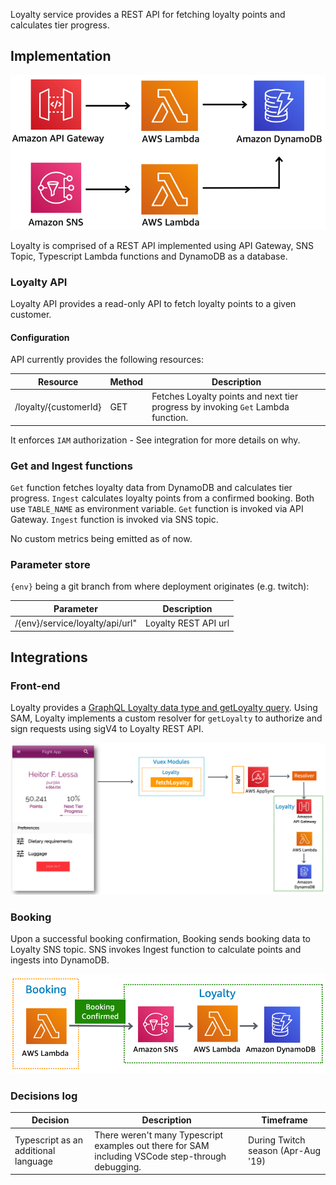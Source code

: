 
Loyalty service provides a REST API for fetching loyalty points and calculates tier progress.

## Implementation

![Loyalty Infrastructure Architecture](../../../media/loyalty-infra-architecture.png)

Loyalty is comprised of a REST API implemented using API Gateway, SNS Topic, Typescript Lambda functions and DynamoDB as a database.

### Loyalty API

Loyalty API provides a read-only API to fetch loyalty points to a given customer. 

#### Configuration

API currently provides the following resources:

Resource | Method | Description
------------------------------------------------- | ---------------------- | --------------------------------------------------------------------
/loyalty/{customerId} | GET | Fetches Loyalty points and next tier progress by invoking `Get` Lambda function.

It enforces `IAM` authorization - See integration for more details on why.

### Get and Ingest functions

`Get` function fetches loyalty data from DynamoDB and calculates tier progress. `Ingest` calculates loyalty points from a confirmed booking. Both use `TABLE_NAME` as environment variable. `Get` function is invoked via API Gateway. `Ingest` function is invoked via SNS topic.

No custom metrics being emitted as of now.

### Parameter store

`{env}` being a git branch from where deployment originates (e.g. twitch):

Parameter | Description
------------------------------------------------- | ---------------------------------------------------------------------------------
/{env}/service/loyalty/api/url" | Loyalty REST API url

## Integrations

### Front-end

Loyalty provides a [GraphQL Loyalty data type and getLoyalty query](../../../amplify/backend/api/awsserverlessairline/schema.graphql). Using SAM, Loyalty implements a custom resolver for `getLoyalty` to authorize and sign requests using sigV4 to Loyalty REST API.

![Loyalty front-end integration](../../../media/loyalty-frontend-integration.png)

### Booking

Upon a successful booking confirmation, Booking sends booking data to Loyalty SNS topic. SNS invokes Ingest function to calculate points and ingests into DynamoDB.

![Booking integration](../../../media/loyalty-booking-integration.png)


### Decisions log

Decision | Description | Timeframe
------------------------------------------------- | --------------------------------------------------------------------------------- | -------------------------------------------------
Typescript as an additional language | There weren't many Typescript examples out there for SAM including VSCode step-through debugging. | During Twitch season (Apr-Aug '19)

